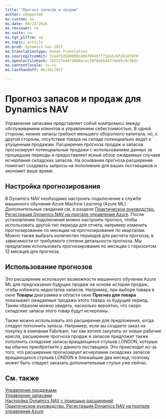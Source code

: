 ```yaml
---
title: "Прогноз запасов и продаж"
author: edupont04
ms.custom: na
ms.date: 09/23/2016
ms.reviewer: na
ms.suite: na
ms.tgt_pltfrm: na
ms.topic: article
ms.prod: dynamics-nav-2017
ms.translationtype: Human Translation
ms.sourcegitcommit: 51adfb3588099c496f0946ff71da5c6fe518f070
ms.openlocfilehash: 765527ed4f4800acec20f0abbd4374e95c9c36dc
ms.contentlocale: ru-ru
ms.lasthandoff: 06/26/2017

---
```


# <a name="sales-and-inventory-forecast-for-dynamics-nav"></a>Прогноз запасов и продаж для Dynamics NAV
Управление запасами представляет собой компромисс между обслуживанием клиентов и управлением себестоимостью. В одной стороны, низкие запасы требуют меньшего оборотного капитала, но, с другой стороны, отсутствие товара на складе потенциально ведет к упущенным продажам. Расширение прогноза продаж и запасов прогнозирует потенциальные продажи с использованием данных за прошедшие периоды и предоставляет ясный обзор ожидаемых случаев исчерпания складских запасов. На основании прогноза расширение помогает создавать запросы на пополнение для ваших поставщиков и экономит ваше время.  

## <a name="setting-up-forecasting"></a>Настройка прогнозирования
В Dynamics NAV необходимо настроить подключение к службе машинного обучения Azure Machine Learning (Azure ML). Дополнительные сведения см. в разделе [Практическое руководство. Регистрация Dynamics NAV на портале управления Azure](ui-how-register-dynamics-nav-azure.md). После установления подключения можно настроить прогноз, чтобы использовать другой тип периода для отчета, например изменить прогнозирование по месяцам на прогнозирование по кварталам. Можно также выбрать количество периодов для расчета прогноза, в зависимости от требуемого степени детальности прогноза. Мы предлагаем использовать прогнозирование по месяцам с горизонтом 12 месяцев для прогноза.  

## <a name="using-the-forecasts"></a>Использование прогнозов
Это расширение использует возможности машинного обучения Azure ML для предсказания будущих продаж на основе истории продаж, чтобы избежать недостатка запасов. Например, при выборе товара в окне **Товары** диаграмма в области окне **Прогноз для товара** показывает ожидаемые продажи этого товара за будущий период. Таким образом можно увидеть, насколько вероятно, что скоро складские запасы этого товар будут исчерпаны.  

Также можно использовать это расширение для предложения, когда следует пополнить запасы. Например, если вы создаете заказ на покупку в компании Fabrikam, так как хотите закупить их новые рабочие кресла, расширение прогноза продаж и запасов предложит также пополнить складские запасы вращающихся стульев LONDON, которые вы обычно приобретаете у данного поставщика. Это происходит из-за того, что расширение прогнозирует исчерпание складских запасов вращающихся стульев LONDON в ближайшие два месяца, поэтому может быть следует заказать дополнительные стулья уже сейчас.  

## <a name="see-also"></a>См. также
[Управление продажами](sales-manage-sales.md)  
[Управление запасами](inventory-manage-inventory.md)  
[Настройка Dynamics NAV с помощью расширений](ui-extensions.md)  
[Практическое руководство. Регистрация Dynamics NAV на портале управления Azure](ui-how-register-dynamics-nav-azure.md)  

